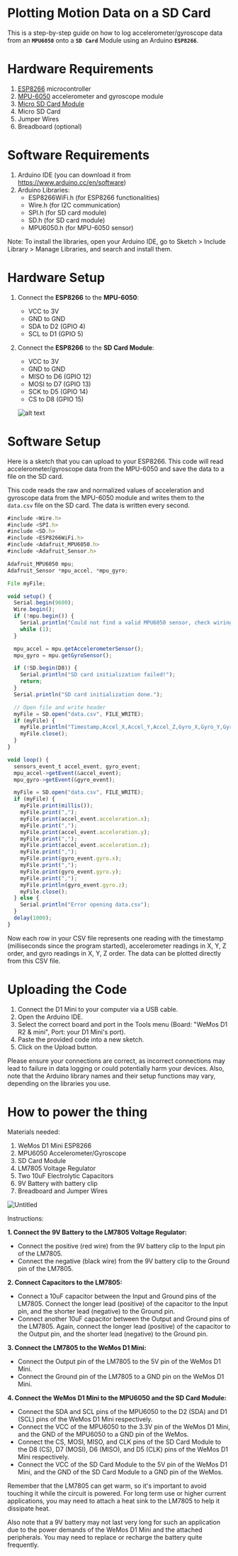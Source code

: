 # Plotting Motion Data on a SD Card

This is a step-by-step guide on how to log accelerometer/gyroscope data from an **`MPU6050`** onto a **`SD Card`** Module using an Arduino **`ESP8266`**.

# Hardware Requirements

1. [ESP8266](https://lastminuteengineers.com/electronics/esp8266-projects/) microcontroller
2. [MPU-6050](https://lastminuteengineers.com/mpu6050-accel-gyro-arduino-tutorial/) accelerometer and gyroscope module
3. [Micro SD Card Module](https://lastminuteengineers.com/arduino-micro-sd-card-module-tutorial/)
4. Micro SD Card
5. Jumper Wires
6. Breadboard (optional)

# Software Requirements

1. Arduino IDE (you can download it from https://www.arduino.cc/en/software)
2. Arduino Libraries:
    - ESP8266WiFi.h (for ESP8266 functionalities)
    - Wire.h (for I2C communication)
    - SPI.h (for SD card module)
    - SD.h (for SD card module)
    - MPU6050.h (for MPU-6050 sensor)

Note: To install the libraries, open your Arduino IDE, go to Sketch > Include Library > Manage Libraries, and search and install them.

# Hardware Setup

1. Connect the **ESP8266** to the **MPU-6050**:
    - VCC to 3V
    - GND to GND
    - SDA to D2 (GPIO 4)
    - SCL to D1 (GPIO 5)
2. Connect the **ESP8266** to the **SD Card Module**:
    - VCC to 3V
    - GND to GND
    - MISO to D6 (GPIO 12)
    - MOSI to D7 (GPIO 13)
    - SCK to D5 (GPIO 14)
    - CS to D8 (GPIO 15)
        
    ![alt text]([http://url/to/img.png](https://i.ibb.co/wMrVvhK/v2.png))
    

# Software Setup

Here is a sketch that you can upload to your ESP8266. This code will read accelerometer/gyroscope data from the MPU-6050 and save the data to a file on the SD card.

This code reads the raw and normalized values of acceleration and gyroscope data from the MPU-6050 module and writes them to the `data.csv` file on the SD card. The data is written every second.

```jsx
#include <Wire.h>
#include <SPI.h>
#include <SD.h>
#include <ESP8266WiFi.h>
#include <Adafruit_MPU6050.h>
#include <Adafruit_Sensor.h>

Adafruit_MPU6050 mpu;
Adafruit_Sensor *mpu_accel, *mpu_gyro;

File myFile;

void setup() {
  Serial.begin(9600);
  Wire.begin();
  if (!mpu.begin()) {
    Serial.println("Could not find a valid MPU6050 sensor, check wiring!");
    while (1);
  }

  mpu_accel = mpu.getAccelerometerSensor();
  mpu_gyro = mpu.getGyroSensor();

  if (!SD.begin(D8)) {
    Serial.println("SD card initialization failed!");
    return;
  }
  Serial.println("SD card initialization done.");

  // Open file and write header
  myFile = SD.open("data.csv", FILE_WRITE);
  if (myFile) {
    myFile.println("Timestamp,Accel_X,Accel_Y,Accel_Z,Gyro_X,Gyro_Y,Gyro_Z");
    myFile.close();
  }
}

void loop() {
  sensors_event_t accel_event, gyro_event;
  mpu_accel->getEvent(&accel_event);
  mpu_gyro->getEvent(&gyro_event);

  myFile = SD.open("data.csv", FILE_WRITE);
  if (myFile) {
    myFile.print(millis());
    myFile.print(",");
    myFile.print(accel_event.acceleration.x);
    myFile.print(",");
    myFile.print(accel_event.acceleration.y);
    myFile.print(",");
    myFile.print(accel_event.acceleration.z);
    myFile.print(",");
    myFile.print(gyro_event.gyro.x);
    myFile.print(",");
    myFile.print(gyro_event.gyro.y);
    myFile.print(",");
    myFile.println(gyro_event.gyro.z);
    myFile.close();
  } else {
    Serial.println("Error opening data.csv");
  }
  delay(1000);
}

```

Now each row in your CSV file represents one reading with the timestamp (milliseconds since the program started), accelerometer readings in X, Y, Z order, and gyro readings in X, Y, Z order. The data can be plotted directly from this CSV file.

# **Uploading the Code**

1. Connect the D1 Mini to your computer via a USB cable.
2. Open the Arduino IDE.
3. Select the correct board and port in the Tools menu (Board: "WeMos D1 R2 & mini", Port: your D1 Mini's port).
4. Paste the provided code into a new sketch.
5. Click on the Upload button.

Please ensure your connections are correct, as incorrect connections may lead to failure in data logging or could potentially harm your devices. Also, note that the Arduino library names and their setup functions may vary, depending on the libraries you use.

# How to power the thing

Materials needed:

1. WeMos D1 Mini ESP8266
2. MPU6050 Accelerometer/Gyroscope
3. SD Card Module
4. LM7805 Voltage Regulator
5. Two 10uF Electrolytic Capacitors
6. 9V Battery with battery clip
7. Breadboard and Jumper Wires

![Untitled](https://s3-us-west-2.amazonaws.com/secure.notion-static.com/933c3815-7f9f-49fd-9f88-ef908ccce2b7/Untitled.png)

Instructions:

**1. Connect the 9V Battery to the LM7805 Voltage Regulator:**

- Connect the positive (red wire) from the 9V battery clip to the Input pin of the LM7805.
- Connect the negative (black wire) from the 9V battery clip to the Ground pin of the LM7805.

 **2. Connect Capacitors to the LM7805:**

- Connect a 10uF capacitor between the Input and Ground pins of the LM7805. Connect the longer lead (positive) of the capacitor to the Input pin, and the shorter lead (negative) to the Ground pin.
- Connect another 10uF capacitor between the Output and Ground pins of the LM7805. Again, connect the longer lead (positive) of the capacitor to the Output pin, and the shorter lead (negative) to the Ground pin.

**3. Connect the LM7805 to the WeMos D1 Mini:**

- Connect the Output pin of the LM7805 to the 5V pin of the WeMos D1 Mini.
- Connect the Ground pin of the LM7805 to a GND pin on the WeMos D1 Mini.

**4. Connect the WeMos D1 Mini to the MPU6050 and the SD Card Module:**

- Connect the SDA and SCL pins of the MPU6050 to the D2 (SDA) and D1 (SCL) pins of the WeMos D1 Mini respectively.
- Connect the VCC of the MPU6050 to the 3.3V pin of the WeMos D1 Mini, and the GND of the MPU6050 to a GND pin of the WeMos.
- Connect the CS, MOSI, MISO, and CLK pins of the SD Card Module to the D8 (CS), D7 (MOSI), D6 (MISO), and D5 (CLK) pins of the WeMos D1 Mini respectively.
- Connect the VCC of the SD Card Module to the 5V pin of the WeMos D1 Mini, and the GND of the SD Card Module to a GND pin of the WeMos.

Remember that the LM7805 can get warm, so it's important to avoid touching it while the circuit is powered. For long term use or higher current applications, you may need to attach a heat sink to the LM7805 to help it dissipate heat.

Also note that a 9V battery may not last very long for such an application due to the power demands of the WeMos D1 Mini and the attached peripherals. You may need to replace or recharge the battery quite frequently.
